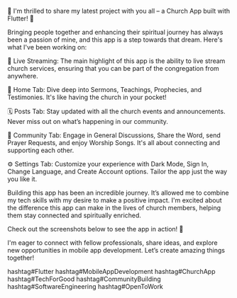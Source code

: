 🌟 I'm thrilled to share my latest project with you all – a Church App built with Flutter! 🌟

Bringing people together and enhancing their spiritual journey has always been a passion of mine, and this app is a step towards that dream. Here's what I've been working on:

📡 Live Streaming: The main highlight of this app is the ability to live stream church services, ensuring that you can be part of the congregation from anywhere.

📖 Home Tab: Dive deep into Sermons, Teachings, Prophecies, and Testimonies. It's like having the church in your pocket!

🗓️ Posts Tab: Stay updated with all the church events and announcements. Never miss out on what’s happening in our community.

🤝 Community Tab: Engage in General Discussions, Share the Word, send Prayer Requests, and enjoy Worship Songs. It's all about connecting and supporting each other.

⚙️ Settings Tab: Customize your experience with Dark Mode, Sign In, Change Language, and Create Account options. Tailor the app just the way you like it.

Building this app has been an incredible journey. It’s allowed me to combine my tech skills with my desire to make a positive impact. I'm excited about the difference this app can make in the lives of church members, helping them stay connected and spiritually enriched.

Check out the screenshots below to see the app in action! 📲

I'm eager to connect with fellow professionals, share ideas, and explore new opportunities in mobile app development. Let’s create amazing things together!

hashtag#Flutter hashtag#MobileAppDevelopment hashtag#ChurchApp hashtag#TechForGood hashtag#CommunityBuilding hashtag#SoftwareEngineering hashtag#OpenToWork
